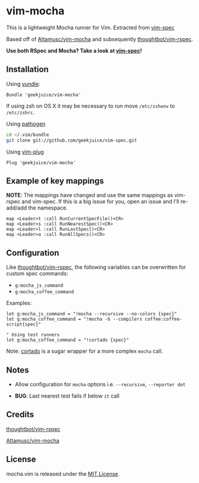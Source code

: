 # vim-mocha

This is a lightweight Mocha runner for Vim. Extracted from
[vim-spec](https://github.com/geekjuice/vim-spec)

Based off of [Attamusc/vim-mocha](https://github.com/Attamusc/vim-mocha) and
subsequently [thoughtbot/vim-rspec](https://github.com/thoughtbot/vim-rspec).


__Use both RSpec and Mocha? Take a look at [vim-spec](https://github.com/geekjuice/vim-spec)!__


## Installation

Using [vundle](https://github.com/gmarik/vundle):

```vim
Bundle 'geekjuice/vim-mocha'
```

If using zsh on OS X it may be necessary to run move `/etc/zshenv` to `/etc/zshrc`.


Using [pathogen](https://github.com/tpope/vim-pathogen)

```sh
cd ~/.vim/bundle
git clone git://github.com/geekjuice/vim-spec.git
```

Using [vim-plug](https://github.com/junegunn/vim-plug)

```vim
Plug 'geekjuice/vim-mocha'
```


## Example of key mappings

__NOTE__: The mappings have changed and use the same mappings as vim-rspec and
vim-spec. If this is a big issue for you, open an issue and I'll re-add/add the
namespace.

```vim
map <Leader>t :call RunCurrentSpecFile()<CR>
map <Leader>s :call RunNearestSpec()<CR>
map <Leader>l :call RunLastSpec()<CR>
map <Leader>a :call RunAllSpecs()<CR>
```

## Configuration

Like [thoughtbot/vim-rspec](https://github.com/thoughtbot/vim-rspec), the
following variables can be overwritten for custom spec commands:

* `g:mocha_js_command`
* `g:mocha_coffee_command`

Examples:

```vim
let g:mocha_js_command = "!mocha --recursive --no-colors {spec}"
let g:mocha_coffee_command = "!mocha -b --compilers coffee:coffee-script{spec}"

" Using test runners
let g:mocha_coffee_command = "!cortado {spec}"
```


Note: [cortado](bin/cortado) is a sugar wrapper for a more complex `mocha` call.


## Notes
* Allow configuration for `mocha` options i.e. `--recursive`, `--reporter dot`

* __BUG__: Last nearest test fails if below `it` call


## Credits

[thoughtbot/vim-rspec](https://github.com/thoughtbot/vim-rspec)

[Attamusc/vim-mocha](https://github.com/Attamusc/vim-mocha)

## License

mocha.vim is released under the [MIT License](LICENSE).
